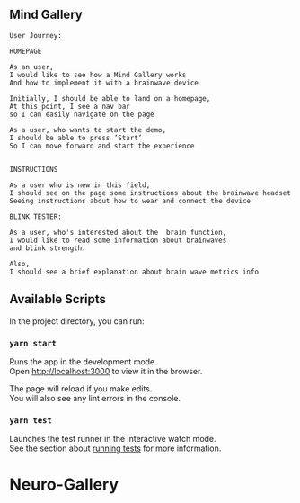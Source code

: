 
## Mind Gallery

```
User Journey:

HOMEPAGE

As an user,
I would like to see how a Mind Gallery works
And how to implement it with a brainwave device

Initially, I should be able to land on a homepage,
At this point, I see a nav bar
so I can easily navigate on the page

As a user, who wants to start the demo,
I should be able to press ’Start’ 
So I can move forward and start the experience


INSTRUCTIONS

As a user who is new in this field,
I should see on the page some instructions about the brainwave headset
Seeing instructions about how to wear and connect the device

BLINK TESTER:

As a user, who's interested about the  brain function,
I would like to read some information about brainwaves
and blink strength.

Also, 
I should see a brief explanation about brain wave metrics info

```



## Available Scripts

In the project directory, you can run:

### `yarn start`

Runs the app in the development mode.<br>
Open [http://localhost:3000](http://localhost:3000) to view it in the browser.

The page will reload if you make edits.<br>
You will also see any lint errors in the console.

### `yarn test`

Launches the test runner in the interactive watch mode.<br>
See the section about [running tests](https://facebook.github.io/create-react-app/docs/running-tests) for more information.

# Neuro-Gallery
